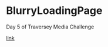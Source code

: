 # BlurryLoadingPage
Day 5 of Traversey Media Challenge

[link](https://inezmallandain.github.io/BlurryLoadingPage/)
